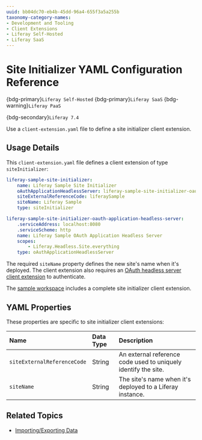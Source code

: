 ```yaml
---
uuid: bb04dc70-eb4b-45dd-96a4-655f3a5a255b
taxonomy-category-names:
- Development and Tooling
- Client Extensions
- Liferay Self-Hosted
- Liferay SaaS
---
```


# Site Initializer YAML Configuration Reference

{bdg-primary}`Liferay Self-Hosted`
{bdg-primary}`Liferay SaaS`
{bdg-warning}`Liferay PaaS`

{bdg-secondary}`Liferay 7.4`

Use a `client-extension.yaml` file to define a site initializer client extension.

## Usage Details

This `client-extension.yaml` file defines a client extension of type `siteInitializer`:

```yaml
liferay-sample-site-initializer:
    name: Liferay Sample Site Initializer
    oAuthApplicationHeadlessServer: liferay-sample-site-initializer-oauth-application-headless-server
    siteExternalReferenceCode: liferaySample
    siteName: Liferay Sample
    type: siteInitializer

liferay-sample-site-initializer-oauth-application-headless-server:
    .serviceAddress: localhost:8080
    .serviceScheme: http
    name: Liferay Sample OAuth Application Headless Server
    scopes:
        - Liferay.Headless.Site.everything
    type: oAuthApplicationHeadlessServer
```

The required `siteName` property defines the new site's name when it's deployed. The client extension also requires an [OAuth headless server client extension](../../configuration-as-code.md#oauth-headless-server-client-extensions) to authenticate.

The [sample workspace](https://github.com/liferay/liferay-portal/tree/master/workspaces/liferay-sample-workspace/client-extensions/liferay-sample-site-initializer) includes a complete site initializer client extension.

## YAML Properties

These properties are specific to site initializer client extensions:

| **Name**                    | **Data Type** | **Description**                                                |
| :-------------------------- | :------------ | :------------------------------------------------------------- |
| `siteExternalReferenceCode` | String        | An external reference code used to uniquely identify the site. |
| `siteName`                  | String        | The site's name when it's deployed to a Liferay instance.      |

## Related Topics

* [Importing/Exporting Data](../../importing-exporting-data.md)